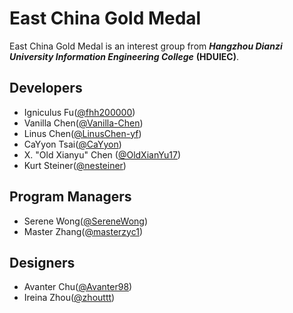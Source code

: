 # East China Gold Medal
East China Gold Medal is an interest group from ***Hangzhou Dianzi University Information Engineering College*** **(HDUIEC)**.
## Developers
+ Igniculus Fu([@fhh200000](https://github.com/fhh200000))
+ Vanilla Chen([@Vanilla-Chen](https://github.com/Vanilla-Chen))
+ Linus Chen([@LinusChen-yf](https://github.com/LinusChen-yf))
+ CaYyon Tsai([@CaYyon](https://github.com/CaYyon))
+ X. "Old Xianyu" Chen ([@OldXianYu17](https://github.com/OldXianYu17))
+ Kurt Steiner([@nesteiner](https://github.com/nesteiner))
## Program Managers
+ Serene Wong([@SereneWong](https://github.com/SereneWong))
+ Master Zhang([@masterzyc1](https://github.com/masterzyc1))
## Designers
+ Avanter Chu([@Avanter98](https://github.com/Avanter98))
+ Ireina Zhou([@zhouttt](https://github.com/zhouttt))

